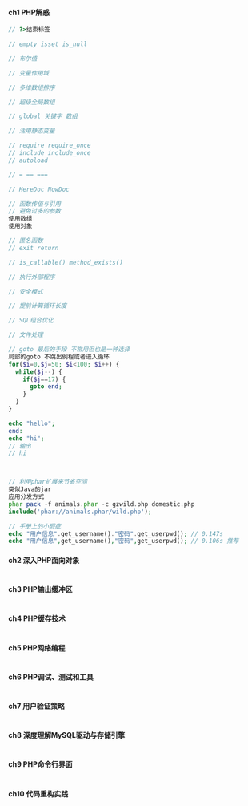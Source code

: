 #### **ch1 PHP解惑**

```php
// ?>结束标签

// empty isset is_null

// 布尔值

// 变量作用域

// 多维数组排序

// 超级全局数组

// global 关键字 数组

// 活用静态变量

// require require_once
// include include_once
// autoload

// = == ===

// HereDoc NowDoc

// 函数传值与引用
// 避免过多的参数
使用数组
使用对象

// 匿名函数
// exit return

// is_callable() method_exists()

// 执行外部程序

// 安全模式

// 提前计算循环长度    

// SQL组合优化

// 文件处理

// goto 最后的手段 不常用但也是一种选择
局部的goto 不跳出例程或者进入循环
for($i=0,$j=50; $i<100; $i++) {
  while($j--) {
    if($j==17) {
      goto end;
    }
  }
}

echo "hello";
end:
echo "hi";
// 输出
// hi



// 利用phar扩展来节省空间
类似Java的jar
应用分发方式
phar pack -f animals.phar -c gzwild.php domestic.php
include('phar://animals.phar/wild.php');

// 手册上的小瑕疵
echo "用户信息".get_username()."密码".get_userpwd(); // 0.147s
echo "用户信息",get_username(),"密码",get_userpwd(); // 0.106s 推荐
```

#### **ch2 深入PHP面向对象**

```php

```

#### **ch3 PHP输出缓冲区**

```

```

#### **ch4 PHP缓存技术**

```

```

#### **ch5 PHP网络编程**

```

```

#### **ch6 PHP调试、测试和工具**

```

```

#### **ch7 用户验证策略**

```

```

#### **ch8 深度理解MySQL驱动与存储引擎**

```

```

#### **ch9 PHP命令行界面**

```

```

#### **ch10 代码重构实践**

```

```




